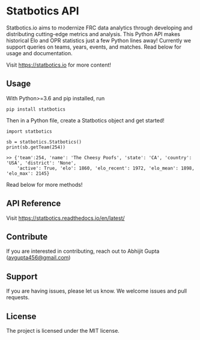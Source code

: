 Statbotics API
==============

Statbotics.io aims to modernize FRC data analytics through developing and distributing cutting-edge metrics and analysis. This Python API makes historical Elo and OPR statistics just a few Python lines away! Currently we support queries on teams, years, events, and matches. Read below for usage and documentation.

Visit https://statbotics.io for more content!

Usage
-----

With Python>=3.6 and pip installed, run

```
pip install statbotics
```

Then in a Python file, create a Statbotics object and get started!

```
import statbotics

sb = statbotics.Statbotics()
print(sb.getTeam(254))

>> {'team':254, 'name': 'The Cheesy Poofs', 'state': 'CA', 'country': 'USA', 'district': 'None',
    'active': True, 'elo': 1860, 'elo_recent': 1972, 'elo_mean': 1898, 'elo_max': 2145}
```

Read below for more methods!

API Reference
-------------

Visit https://statbotics.readthedocs.io/en/latest/

Contribute
----------

If you are interested in contributing, reach out to Abhijit Gupta (avgupta456@gmail.com)

Support
-------

If you are having issues, please let us know. We welcome issues and pull requests.

License
-------

The project is licensed under the MIT license.
